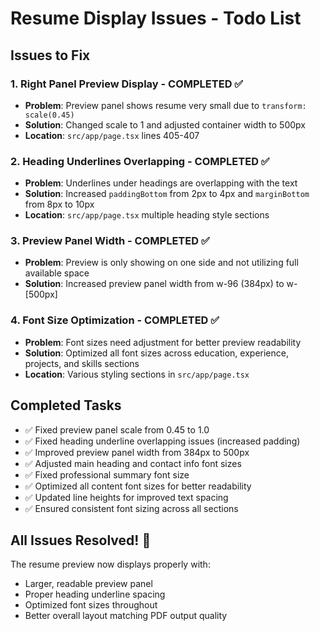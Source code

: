 # Resume Display Issues - Todo List

## Issues to Fix

### 1. Right Panel Preview Display - COMPLETED ✅
- **Problem**: Preview panel shows resume very small due to `transform: scale(0.45)`
- **Solution**: Changed scale to 1 and adjusted container width to 500px
- **Location**: `src/app/page.tsx` lines 405-407

### 2. Heading Underlines Overlapping - COMPLETED ✅
- **Problem**: Underlines under headings are overlapping with the text
- **Solution**: Increased `paddingBottom` from 2px to 4px and `marginBottom` from 8px to 10px
- **Location**: `src/app/page.tsx` multiple heading style sections

### 3. Preview Panel Width - COMPLETED ✅
- **Problem**: Preview is only showing on one side and not utilizing full available space
- **Solution**: Increased preview panel width from w-96 (384px) to w-[500px]

### 4. Font Size Optimization - COMPLETED ✅
- **Problem**: Font sizes need adjustment for better preview readability
- **Solution**: Optimized all font sizes across education, experience, projects, and skills sections
- **Location**: Various styling sections in `src/app/page.tsx`

## Completed Tasks
- ✅ Fixed preview panel scale from 0.45 to 1.0
- ✅ Fixed heading underline overlapping issues (increased padding)
- ✅ Improved preview panel width from 384px to 500px
- ✅ Adjusted main heading and contact info font sizes
- ✅ Fixed professional summary font size
- ✅ Optimized all content font sizes for better readability
- ✅ Updated line heights for improved text spacing
- ✅ Ensured consistent font sizing across all sections

## All Issues Resolved! 🎉
The resume preview now displays properly with:
- Larger, readable preview panel
- Proper heading underline spacing
- Optimized font sizes throughout
- Better overall layout matching PDF output quality
